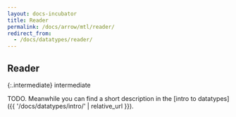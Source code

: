 ```yaml
---
layout: docs-incubator
title: Reader
permalink: /docs/arrow/mtl/reader/
redirect_from:
  - /docs/datatypes/reader/
---
```


## Reader

{:.intermediate}
intermediate


TODO. Meanwhile you can find a short description in the [intro to datatypes]({{ '/docs/datatypes/intro/' | relative_url }}).
